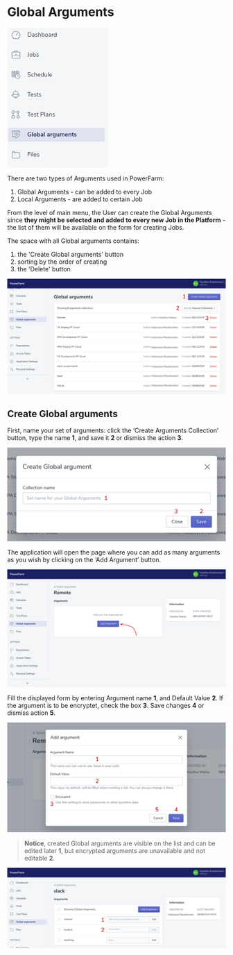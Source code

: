# Global Arguments

![global1](../../../assets/images4/global1.jpg)

There are two types of Arguments used in PowerFarm: 
1. Global Arguments - can be added to every Job 
2. Local Arguments - are added to certain Job

From the level of main menu, the User can create the Global Arguments since **they might be selected and added to every new Job in the Platform** - the list of them will be available on the form for creating Jobs. 

The space with all Global arguments contains:
1. the 'Create Global arguments' button
2. sorting by the order of creating
3. the 'Delete' button

![global2](https://github.com/mirpl/mvp-ta-knowledge-base/blob/master/assets/Images7/GlobalArguments11.png?raw=true)

## Create Global arguments

First, name your set of arguments: click the ‘Create Arguments Collection’ button, type the name **1**, and save it **2** or dismiss the action **3**. 

![global3](https://github.com/mirpl/mvp-ta-knowledge-base/blob/master/assets/Images7/2.GlobalArguments1.png?raw=true)

The application will open the page where you can add as many arguments as you wish by clicking on the ‘Add Argument’ button. 

![global4](https://github.com/mirpl/mvp-ta-knowledge-base/blob/master/assets/Images7/3.GlobalArguments1.png?raw=true)

Fill the displayed form by entering Argument name **1**, and Default Value **2**. If the argument is to be encryptet, check the box **3**. Save changes **4** or dismiss action **5**.

![global5](https://github.com/mirpl/mvp-ta-knowledge-base/blob/master/assets/Images7/4.GlobalArguments1.png?raw=true)

> **Notice**, created Global arguments are visible on the list and can be edited later **1**, but encrypted arguments are unavailable and not editable **2**.

![global6](https://github.com/mirpl/mvp-ta-knowledge-base/blob/master/assets/Images7/5.GlobalArguments1.png?raw=true)